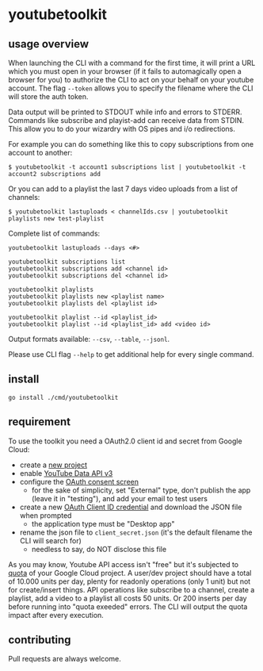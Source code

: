 # youtubetoolkit

## usage overview

When launching the CLI with a command for the first time, it will print a URL which 
you must open in your browser (if it fails to automagically open a browser for you) 
to authorize the CLI to act on your behalf on your youtube account. 
The flag `--token` allows you to specify the filename where the CLI will store the auth token.

Data output will be printed to STDOUT while info and errors to STDERR. Commands like 
subscribe and playist-add can receive data from STDIN. This allow you to do your 
wizardry with OS pipes and i/o redirections. 

For example you can do something like this to copy subscriptions from one account to another:
```
$ youtubetoolkit -t account1 subscriptions list | youtubetoolkit -t account2 subscriptions add
```

Or you can add to a playlist the last 7 days video uploads from a list of channels:
```
$ youtubetoolkit lastuploads < channelIds.csv | youtubetoolkit playlists new test-playlist
```

Complete list of commands:
```
youtubetoolkit lastuploads --days <#>

youtubetoolkit subscriptions list
youtubetoolkit subscriptions add <channel id>
youtubetoolkit subscriptions del <channel id>

youtubetoolkit playlists
youtubetoolkit playlists new <playlist name>
youtubetoolkit playlists del <playlist id>

youtubetoolkit playlist --id <playlist_id>
youtubetoolkit playlist --id <playlist_id> add <video id>
```

Output formats available: `--csv`, `--table`, `--jsonl`.

Please use CLI flag `--help` to get additional help for every single command.

## install
```
go install ./cmd/youtubetoolkit
```

## requirement

To use the toolkit you need a OAuth2.0 client id and secret from Google Cloud:

- create a [new project](https://console.cloud.google.com/projectcreate)
- enable [YouTube Data API v3](https://console.cloud.google.com/apis/library/youtube.googleapis.com)
- configure the [OAuth consent screen](https://console.cloud.google.com/apis/credentials/consent)
    - for the sake of simplicity, set "External" type, don't publish the app (leave it in "testing"), and add your email to test users
- create a new [OAuth Client ID credential](https://console.cloud.google.com/apis/credentials) and download the JSON file when prompted
    - the application type must be "Desktop app"
- rename the json file to `client_secret.json` (it's the default filename the CLI will search for)
    - needless to say, do NOT disclose this file

As you may know, Youtube API access isn't "free" but it's subjected to [quota](https://console.cloud.google.com/apis/api/youtube.googleapis.com/quotas) 
of your Google Cloud project. A user/dev project should have a total of 10.000 units 
per day, plenty for readonly operations (only 1 unit) but not for create/insert things. 
API operations like subscribe to a channel, create a playlist, add a video to a 
playlist all costs 50 units. Or 200 inserts per day before running into "quota exeeded" 
errors. The CLI will output the quota impact after every execution.

## contributing

Pull requests are always welcome. 

